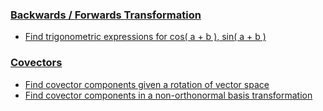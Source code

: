 ### [Backwards / Forwards Transformation ](https://github.com/javierdejuan/Machine-Learning-Deep-Learning-Python-Scala/blob/master/HSL%20Metric%20Tensor.pdf)
- [Find trigonometric expressions for cos( a + b ), sin( a + b )](https://github.com/javierdejuan/Maths-Models/blob/master/Tensor%20Algebra/Forward_Backward/exercise%201.pdf) 

### [Covectors ](https://github.com/javierdejuan/Machine-Learning-Deep-Learning-Python-Scala/blob/master/differential_geometry/geodesics.md)
- [Find covector components given a rotation of vector space](google.com)
- [Find covector components in a non-orthonormal basis transformation](google.com)


